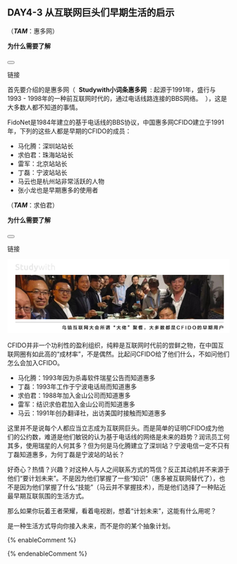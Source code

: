 ## DAY4-3 从互联网巨头们早期生活的启示

<!--sec data-title="Studywith知识链接" data-id="section82" data-show=true ces-->

（_**TAM**_：惠多网）

**为什么需要了解**

<button class="section" target="section83" show="展开具体内容" hide="收起具体内容" ></button>

<!--endsec-->

<!--sec data-title="链接内容" aria-expanded="false" data-id="section83" data-show=false ces-->

链接

<!--endsec-->

首先要介绍的是惠多网（&nbsp;&nbsp;**Studywith小词条惠多网**&nbsp;&nbsp;:&nbsp;起源于1991年，盛行与1993 - 1998年的一种前互联网时代的，通过电话线路连接的BBS网络。&nbsp;&nbsp;），这是大多数人都不知道的事情。

FidoNet是1984年建立的基于电话线的BBS协议，中国惠多网CFIDO建立于1991年，下列的这些人都是早期的CFIDO的成员：

* 马化腾：深圳站站长
* 求伯君：珠海站站长
* 雷军：北京站站长
* 丁磊：宁波站站长
* 马云也是杭州站非常活跃的人物
* 张小龙也是早期惠多的使用者

<!--sec data-title="Studywith知识链接" data-id="section84" data-show=true ces-->

（_**TAM**_：求伯君）

**为什么需要了解**

<button class="section" target="section85" show="展开具体内容" hide="收起具体内容" ></button>

<!--endsec-->

<!--sec data-title="链接内容" aria-expanded="false" data-id="section85" data-show=false ces-->

链接

<!--endsec-->

![](/assets/26.jpg)

CFIDO并非一个功利性的盈利组织，纯粹是互联网时代前的尝鲜之物，在中国互联网圈有如此高的“成材率”，不是偶然。比起问CFIDO给了他们什么，不如问他们怎么会加入CFIDO。

* 马化腾：1993年因为杀毒软件瑞星公告而知道惠多
* 丁磊：1993年工作于宁波电话局而知道惠多
* 求伯君：1988年加入金山公司而知道惠多
* 雷军：结识求伯君加入金山公司而知道惠多
* 马云：1991年创办翻译社，出访美国时接触而知道惠多

这里并不是说每个人都应当立志成为互联网巨头。而是简单的证明CFIDO成为他们的公约数，难道是他们敏锐的认为基于电话线的网络是未来的趋势？润讯员工何其多，使用瑞星的人何其多？但为何是马化腾建立了深圳站？宁波电信一定不只有丁磊知道惠多，为何丁磊是宁波站的站长？

好奇心？热情？兴趣？对这种人与人之间联系方式的笃信？反正其动机并不来源于他们“要计划未来”。不是因为他们掌握了一些“知识”（惠多被互联网替代了），也不是因为他们掌握了什么“技能”（马云并不掌握技术），而是他们选择了一种贴近最早期互联氛围的生活方式。

那么如果你玩着王者荣耀，看着电视剧，想着“计划未来”，这能有什么用呢？

是一种生活方式导向你接入未来，而不是你的某个抽象计划。

{% enableComment %}

{% endenableComment %}

